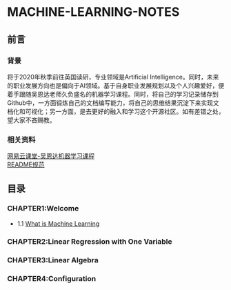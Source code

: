 # MACHINE-LEARNING-NOTES
## 前言
### 背景
将于2020年秋季前往英国读研，专业领域是Artificial Intelligence。同时，未来的职业发展方向也是偏向于AI领域。基于自身职业发展规划以及个人兴趣爱好，便着手跟随吴恩达老师久负盛名的机器学习课程。同时，将自己的学习记录储存到Github中，一方面锻炼自己的文档编写能力，将自己的思维结果沉淀下来实现文档化和可视化；另一方面，是去更好的融入和学习这个开源社区。如有差错之处，望大家不吝赐教。
### 相关资料
[网易云课堂-吴恩达机器学习课程](https://study.163.com/course/courseMain.htm?courseId=1004570029''悬停显示'')  
[README规范](https://blog.csdn.net/qq_31796651/article/details/80803599)
## 目录
### CHAPTER1:Welcome 
* 1.1 [What is Machine Learning](https://github.com/LELCHRIST/MACHINE-LEARNING-NOTES/blob/master/WELCOME/What%20Is%20Machine%20Learning.md)
### CHAPTER2:Linear Regression with One Variable
### CHAPTER3:Linear Algebra
### CHAPTER4:Configuration
